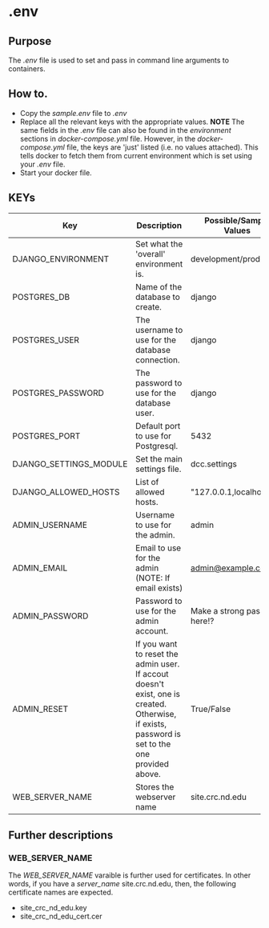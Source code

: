 # .env

## Purpose

The *.env* file is used to set and pass in command line arguments to containers. 

## How to.

- Copy the *sample.env* file to *.env*
- Replace all the relevant keys with the appropriate values. **NOTE** The same fields in the *.env* file can also be found in the *environment* sections in *docker-compose.yml* file. However, in the *docker-compose.yml* file, the keys are 'just' listed (i.e. no values attached). This tells docker to fetch them from current environment which is set using your *.env* file.
- Start your docker file.

## KEYs

Key | Description | Possible/Sample Values
----- | ----- | ----- 
DJANGO_ENVIRONMENT | Set what the 'overall' environment is. | development/production
POSTGRES_DB | Name of the database to create. | django
POSTGRES_USER | The username to use for the database connection. | django
POSTGRES_PASSWORD | The password to use for the database user. | django
POSTGRES_PORT | Default port to use for Postgresql. | 5432
DJANGO_SETTINGS_MODULE | Set the main settings file. | dcc.settings
DJANGO_ALLOWED_HOSTS | List of allowed hosts. | "127.0.0.1,localhost,*"
ADMIN_USERNAME | Username to use for the admin. | admin
ADMIN_EMAIL | Email to use for the admin (NOTE: If email exists) | admin@example.com
ADMIN_PASSWORD | Password to use for the admin account. | Make a strong password here!?
ADMIN_RESET | If you want to reset the admin user. If accout doesn't exist, one is created. Otherwise, if exists, password is set to the one provided above.  | True/False
WEB_SERVER_NAME | Stores the webserver name | site.crc.nd.edu

## Further descriptions

### WEB_SERVER_NAME

The *WEB_SERVER_NAME* varaible is further used for certificates. In other words, if you have a *server_name* site.crc.nd.edu, then, the following certificate names are expected.

- site_crc_nd_edu.key
- site_crc_nd_edu_cert.cer